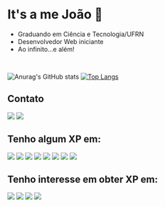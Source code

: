 <h1>It's a me João 👻</h1>
<div>
  <ul>
    <li>Graduando em Ciência e Tecnologia/UFRN</li>
    <li>Desenvolvedor Web iniciante</li>
    <li>Ao infinito...e além!</li>
  </ul>
</div>
<br>

![Anurag's GitHub stats](https://github-readme-stats.vercel.app/api?username=BR-Jv&theme=ocean_dark&show_icons=true)
[![Top Langs](https://github-readme-stats.vercel.app/api/top-langs/?username=BR-Jv&layout=compact)](https://github.com/BR-Jv/github-readme-stats)

<h2>Contato</h2>
<a href="https://www.instagram.com/oi.eu.sou.o.jao/"><img src="https://img.shields.io/badge/Instagram-E4405F?style=for-the-badge&logo=instagram&logoColor=white"></a>
<a href="mailto: jv.alves193@gmail.com?subject=subject text"><img src="https://img.shields.io/badge/Gmail-D14836?style=for-the-badge&logo=gmail&logoColor=white"></a>

<h2>Tenho algum XP em:</h2>
<a href="#"><img src="https://img.shields.io/badge/Java-ED8B00?style=for-the-badge&logo=java&logoColor=white"></a>
<a href="#"><img src="https://img.shields.io/badge/Python-14354C?style=for-the-badge&logo=python&logoColor=white"></a>
<a href="#"><img src="https://img.shields.io/badge/CSS3-1572B6?style=for-the-badge&logo=css3&logoColor=white"></a>
<a href="#"><img src="https://img.shields.io/badge/HTML5-E34F26?style=for-the-badge&logo=html5&logoColor=white"></a>
<a href="#"><img src="https://img.shields.io/badge/JavaScript-F7DF1E?style=for-the-badge&logo=javascript&logoColor=black"></a>
<a href="#"><img src="https://img.shields.io/badge/C%2B%2B-00599C?style=for-the-badge&logo=c%2B%2B&logoColor=white"></a>
<a href="#"><img src="https://img.shields.io/badge/Node.js-43853D?style=for-the-badge&logo=node.js&logoColor=white"></a>
<a href="#"><img src="https://img.shields.io/badge/Bootstrap-563D7C?style=for-the-badge&logo=bootstrap&logoColor=white"></a>


<h2>Tenho interesse em obter XP em:</h2>
<a href="#"><img src="https://img.shields.io/badge/Dart-0175C2?style=for-the-badge&logo=dart&logoColor=white"></a>
<a href="#"><img src="https://img.shields.io/badge/Flutter-02569B?style=for-the-badge&logo=flutter&logoColor=white"></a>
<a href="#"><img src="https://img.shields.io/badge/React-20232A?style=for-the-badge&logo=react&logoColor=61DAFB"></a>
<a href="#"><img src="https://img.shields.io/badge/React_Native-20232A?style=for-the-badge&logo=react&logoColor=61DAFB"></a>


